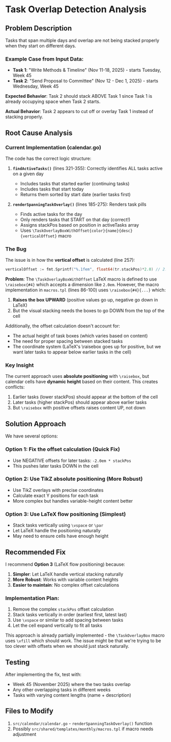 # Task Overlap Detection Analysis

## Problem Description

Tasks that span multiple days and overlap are not being stacked properly when they start on different days.

### Example Case from Input Data:
- **Task 1**: "Write Methods & Timeline" (Nov 11-18, 2025) - starts Tuesday, Week 45
- **Task 2**: "Send Proposal to Committee" (Nov 12 - Dec 1, 2025) - starts Wednesday, Week 45

**Expected Behavior**: Task 2 should stack ABOVE Task 1 since Task 1 is already occupying space when Task 2 starts.

**Actual Behavior**: Task 2 appears to cut off or overlay Task 1 instead of stacking properly.

## Root Cause Analysis

### Current Implementation (calendar.go)

The code has the correct logic structure:

1. **`findActiveTasks()`** (lines 321-355): Correctly identifies ALL tasks active on a given day
   - Includes tasks that started earlier (continuing tasks)
   - Includes tasks that start today
   - Returns them sorted by start date (earlier tasks first)

2. **`renderSpanningTaskOverlay()`** (lines 185-275): Renders task pills
   - Finds active tasks for the day
   - Only renders tasks that START on that day (correct!)
   - Assigns stackPos based on position in activeTasks array
   - Uses `\TaskOverlayBoxWithOffset{color}{name}{desc}{verticalOffset}` macro

### The Bug

The issue is in how the **vertical offset** is calculated (line 257):

```go
verticalOffset := fmt.Sprintf("%.1fem", float64(tr.stackPos)*2.0) // 2.0em per level
```

**Problem**: The `\TaskOverlayBoxWithOffset` LaTeX macro is defined to use `\raisebox{#4}` which accepts a dimension like `2.0em`. However, the macro implementation in `macros.tpl` (lines 86-100) uses `\raisebox{#4}{...}` which:

1. **Raises the box UPWARD** (positive values go up, negative go down in LaTeX)
2. But the visual stacking needs the boxes to go DOWN from the top of the cell

Additionally, the offset calculation doesn't account for:
- The actual height of task boxes (which varies based on content)
- The need for proper spacing between stacked tasks
- The coordinate system (LaTeX's \raisebox goes up for positive, but we want later tasks to appear below earlier tasks in the cell)

### Key Insight

The current approach uses **absolute positioning** with `\raisebox`, but calendar cells have **dynamic height** based on their content. This creates conflicts:

1. Earlier tasks (lower stackPos) should appear at the bottom of the cell
2. Later tasks (higher stackPos) should appear above earlier tasks
3. But `\raisebox` with positive offsets raises content UP, not down

## Solution Approach

We have several options:

### Option 1: Fix the offset calculation (Quick Fix)
- Use NEGATIVE offsets for later tasks: `-2.0em * stackPos`
- This pushes later tasks DOWN in the cell

### Option 2: Use TikZ absolute positioning (More Robust)
- Use TikZ overlays with precise coordinates
- Calculate exact Y positions for each task
- More complex but handles variable-height content better

### Option 3: Use LaTeX flow positioning (Simplest)
- Stack tasks vertically using `\vspace` or `\par`
- Let LaTeX handle the positioning naturally
- May need to ensure cells have enough height

## Recommended Fix

I recommend **Option 3** (LaTeX flow positioning) because:

1. **Simpler**: Let LaTeX handle vertical stacking naturally
2. **More Robust**: Works with variable content heights
3. **Easier to maintain**: No complex offset calculations

### Implementation Plan:

1. Remove the complex `stackPos` offset calculation
2. Stack tasks vertically in order (earliest first, latest last)
3. Use `\vspace` or similar to add spacing between tasks
4. Let the cell expand vertically to fit all tasks

This approach is already partially implemented - the `\TaskOverlayBox` macro uses `\vfill` which should work. The issue might be that we're trying to be too clever with offsets when we should just stack naturally.

## Testing

After implementing the fix, test with:
- Week 45 (November 2025) where the two tasks overlap
- Any other overlapping tasks in different weeks
- Tasks with varying content lengths (name + description)

## Files to Modify

1. `src/calendar/calendar.go` - `renderSpanningTaskOverlay()` function
2. Possibly `src/shared/templates/monthly/macros.tpl` if macro needs adjustment
